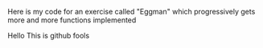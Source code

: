 Here is my code for an exercise called "Eggman" which progressively gets more and more functions implemented

Hello This is github fools
